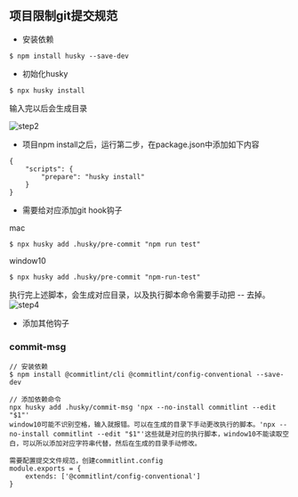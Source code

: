 ## 项目限制git提交规范

* 安装依赖

````
$ npm install husky --save-dev
````

* 初始化husky

````
$ npx husky install
````

输入完以后会生成目录

![step2](C:\Users\dense\Desktop\step2.png)

*  项目npm install之后，运行第二步，在package.json中添加如下内容 

````
{ 
    "scripts": { 
        "prepare": "husky install" 
    } 
}
````

* 需要给对应添加git hook钩子

mac

````
$ npx husky add .husky/pre-commit "npm run test"
````

window10

````
$ npx husky add .husky/pre-commit "npm-run-test"
````

执行完上述脚本，会生成对应目录，以及执行脚本命令需要手动把 -- 去掉。![step4](C:\Users\dense\Desktop\step4.png)

* 添加其他钩子

### commit-msg

````
// 安装依赖
$ npm install @commitlint/cli @commitlint/config-conventional --save-dev
````

````
// 添加依赖命令
npx husky add .husky/commit-msg 'npx --no-install commitlint --edit "$1"'
window10可能不识别空格，输入就报错。可以在生成的目录下手动更改执行的脚本。'npx --no-install commitlint --edit "$1"'这些就是对应的执行脚本，window10不能读取空白，可以所以添加对应字符串代替，然后在生成的目录手动修改。
````

````
需要配置提交文件规范，创建commitlint.config 
module.exports = {
    extends: ['@commitlint/config-conventional']
}
````


